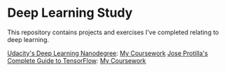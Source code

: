# Deep Learning Study

This repository contains projects and exercises I've completed relating to deep learning.

[Udacity's Deep Learning Nanodegree](https://www.udacity.com/course/deep-learning-nanodegree-foundation--nd101): [My Coursework](https://github.com/danherrera/DeepLearning/tree/master/dlnd)
[Jose Protilla's Complete Guide to TensorFlow](https://www.udemy.com/complete-guide-to-tensorflow-for-deep-learning-with-python/learn/v4/overview): [My Coursework](https://github.com/danherrera/DeepLearning/tree/master/cgtf)
